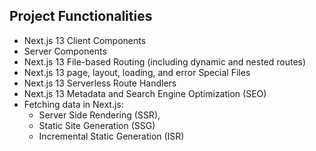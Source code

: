 ## Project Functionalities

- Next.js 13 Client Components 
- Server Components
- Next.js 13 File-based Routing (including dynamic and nested routes)
- Next.js 13 page, layout, loading, and error Special Files
- Next.js 13 Serverless Route Handlers  
- Next.js 13 Metadata and Search Engine Optimization (SEO)
- Fetching data in Next.js:
   - Server Side Rendering (SSR),
   - Static Site Generation (SSG)
   - Incremental Static Generation (ISR)

 
 
